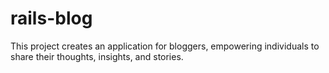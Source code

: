 # rails-blog
This project creates an application for bloggers, empowering individuals to share their thoughts, insights, and stories.
